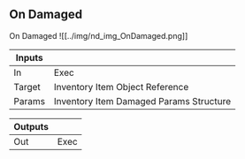 ## On Damaged
On Damaged
![[../img/nd_img_OnDamaged.png]]

|Inputs||
|--|--|
| In | Exec |
| Target | Inventory Item Object Reference |
| Params | Inventory Item Damaged Params Structure |

|Outputs||
|--|--|
| Out | Exec |
